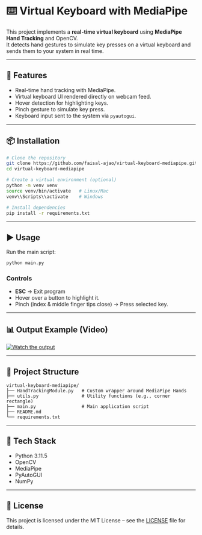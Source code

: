 # ⌨️ Virtual Keyboard with MediaPipe

This project implements a **real-time virtual keyboard** using **MediaPipe Hand Tracking** and OpenCV.  
It detects hand gestures to simulate key presses on a virtual keyboard and sends them to your system in real time.

---

## 🚀 Features
- Real-time hand tracking with MediaPipe.
- Virtual keyboard UI rendered directly on webcam feed.
- Hover detection for highlighting keys.
- Pinch gesture to simulate key press.
- Keyboard input sent to the system via `pyautogui`.

---

## 📦 Installation

```bash
# Clone the repository
git clone https://github.com/faisal-ajao/virtual-keyboard-mediapipe.git
cd virtual-keyboard-mediapipe

# Create a virtual environment (optional)
python -m venv venv
source venv/bin/activate   # Linux/Mac
venv\\Scripts\\activate    # Windows

# Install dependencies
pip install -r requirements.txt
```

---

## ▶️ Usage

Run the main script:
```bash
python main.py
```

### Controls
- **ESC** → Exit program  
- Hover over a button to highlight it.  
- Pinch (index & middle finger tips close) → Press selected key.  

---

## 📊 Output Example (Video)  
[![Watch the output](https://img.youtube.com/vi/klg4ghm8R7g/hqdefault.jpg)](https://youtu.be/klg4ghm8R7g?feature=shared)

---

## 📂 Project Structure
```
virtual-keyboard-mediapipe/
├── HandTrackingModule.py   # Custom wrapper around MediaPipe Hands
├── utils.py                # Utility functions (e.g., corner rectangle)
├── main.py                 # Main application script
├── README.md
└── requirements.txt
```

---

## 🧠 Tech Stack
- Python 3.11.5
- OpenCV
- MediaPipe
- PyAutoGUI
- NumPy

---

## 📜 License
This project is licensed under the MIT License – see the [LICENSE](LICENSE) file for details.

